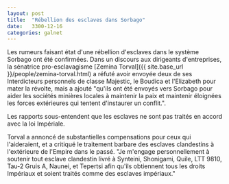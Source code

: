 ```yaml
---
layout: post
title:  "Rébellion des esclaves dans Sorbago"
date:   3300-12-16
categories: galnet
---
```

Les rumeurs faisant état d'une rébellion d'esclaves dans le système Sorbago ont été confirmées.
Dans un discours aux dirigeants d'entreprises, la sénatrice pro-esclavagisme [Zemina Torval]({{ site.base_url }}/people/zemina-torval.html) a réfuté avoir envoyée deux de ses Interdicteurs personnels de classe Majestic, le Boudica et l'Elizabeth pour mater la révolte, mais a ajouté "qu'ils ont été envoyés vers Sorbago pour aider les sociétés minières locales à maintenir la paix et maintenir éloignées les forces extérieures qui tentent d'instaurer un conflit.".

Les rapports sous-entendent que les esclaves ne sont pas traités en accord avec la loi Impériale.

Torval a annoncé de substantielles compensations pour ceux qui l'aideraient, et a critiqué le traitement barbare des esclaves clandestins à l'extérieure de l'Empire dans le passé. "Je m'engage personnellement à soutenir tout esclave clandestin livré à Synteini, Shonigami, Quile, LTT 9810, Tau-2 Gruis A, Naunei, et Tepertsi afin qu'ils obtiennent tous les droits Impériaux et soient traités comme des esclaves impériaux."
